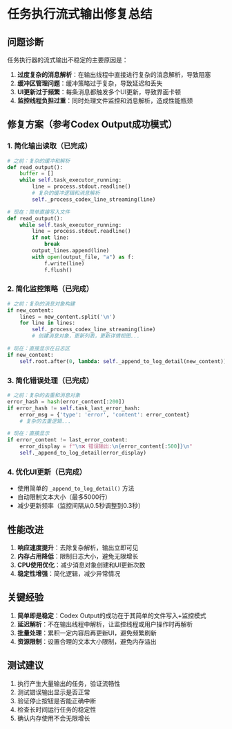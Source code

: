 # 任务执行流式输出修复总结

## 问题诊断

任务执行器的流式输出不稳定的主要原因是：

1. **过度复杂的消息解析**：在输出线程中直接进行复杂的消息解析，导致阻塞
2. **缓冲区管理问题**：缓冲策略过于复杂，导致延迟和丢失
3. **UI更新过于频繁**：每条消息都触发多个UI更新，导致界面卡顿
4. **监控线程负担过重**：同时处理文件监控和消息解析，造成性能瓶颈

## 修复方案（参考Codex Output成功模式）

### 1. 简化输出读取（已完成）
```python
# 之前：复杂的缓冲和解析
def read_output():
    buffer = []
    while self.task_executor_running:
        line = process.stdout.readline()
        # 复杂的缓冲逻辑和消息解析
        self._process_codex_line_streaming(line)

# 现在：简单直接写入文件
def read_output():
    while self.task_executor_running:
        line = process.stdout.readline()
        if not line:
            break
        output_lines.append(line)
        with open(output_file, "a") as f:
            f.write(line)
            f.flush()
```

### 2. 简化监控策略（已完成）
```python
# 之前：复杂的消息对象构建
if new_content:
    lines = new_content.split('\n')
    for line in lines:
        self._process_codex_line_streaming(line)
        # 创建消息对象，更新列表，更新详情视图...

# 现在：直接显示在日志区
if new_content:
    self.root.after(0, lambda: self._append_to_log_detail(new_content))
```

### 3. 简化错误处理（已完成）
```python
# 之前：复杂的去重和消息对象
error_hash = hash(error_content[:200])
if error_hash != self.task_last_error_hash:
    error_msg = {'type': 'error', 'content': error_content}
    # 复杂的去重逻辑...

# 现在：直接显示
if error_content != last_error_content:
    error_display = f"\n❌ 错误输出:\n{error_content[:500]}\n"
    self._append_to_log_detail(error_display)
```

### 4. 优化UI更新（已完成）
- 使用简单的 `_append_to_log_detail()` 方法
- 自动限制文本大小（最多5000行）
- 减少更新频率（监控间隔从0.5秒调整到0.3秒）

## 性能改进

1. **响应速度提升**：去除复杂解析，输出立即可见
2. **内存占用降低**：限制日志大小，避免无限增长
3. **CPU使用优化**：减少消息对象创建和UI更新次数
4. **稳定性增强**：简化逻辑，减少异常情况

## 关键经验

1. **简单即是稳定**：Codex Output的成功在于其简单的文件写入+监控模式
2. **延迟解析**：不在输出线程中解析，让监控线程或用户操作时再解析
3. **批量处理**：累积一定内容后再更新UI，避免频繁刷新
4. **资源限制**：设置合理的文本大小限制，避免内存溢出

## 测试建议

1. 执行产生大量输出的任务，验证流畅性
2. 测试错误输出显示是否正常
3. 验证停止按钮是否能正确中断
4. 检查长时间运行任务的稳定性
5. 确认内存使用不会无限增长